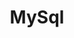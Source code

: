 ---
layout: cours
type: backEnd
number: 2
pathImg: /images/cards/mysql.png
title: MySql
comment: Administrez vos bases de données.

---